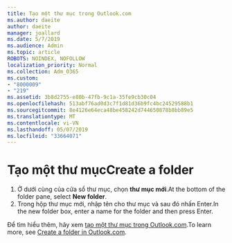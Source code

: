 ```yaml
---
title: Tạo một thư mục trong Outlook.com
ms.author: daeite
author: daeite
manager: joallard
ms.date: 5/7/2019
ms.audience: Admin
ms.topic: article
ROBOTS: NOINDEX, NOFOLLOW
localization_priority: Normal
ms.collection: Adm_O365
ms.custom:
- "8000009"
- "219"
ms.assetid: 3b8d2755-e80b-47fb-9c1a-35fe9cb30c04
ms.openlocfilehash: 513abf76ad0d3c7f1d81d36b9fc4bc24529588b1
ms.sourcegitcommit: 8e4126e64eca48be458242d744650878b8bb89e5
ms.translationtype: MT
ms.contentlocale: vi-VN
ms.lasthandoff: 05/07/2019
ms.locfileid: "33664071"
---
```

# <a name="create-a-folder"></a><span data-ttu-id="46459-102">Tạo một thư mục</span><span class="sxs-lookup"><span data-stu-id="46459-102">Create a folder</span></span>

1. <span data-ttu-id="46459-103">Ở dưới cùng của cửa sổ thư mục, chọn **thư mục mới**.</span><span class="sxs-lookup"><span data-stu-id="46459-103">At the bottom of the folder pane, select **New folder**.</span></span>
2. <span data-ttu-id="46459-104">Trong hộp thư mục mới, nhập tên cho thư mục và sau đó nhấn Enter.</span><span class="sxs-lookup"><span data-stu-id="46459-104">In the new folder box, enter a name for the folder and then press Enter.</span></span>

<span data-ttu-id="46459-105">Để tìm hiểu thêm, hãy xem [tạo một thư mục trong Outlook.com](https://go.microsoft.com/fwlink/p/?linkid=873114).</span><span class="sxs-lookup"><span data-stu-id="46459-105">To learn more, see [Create a folder in Outlook.com](https://go.microsoft.com/fwlink/p/?linkid=873114).</span></span>